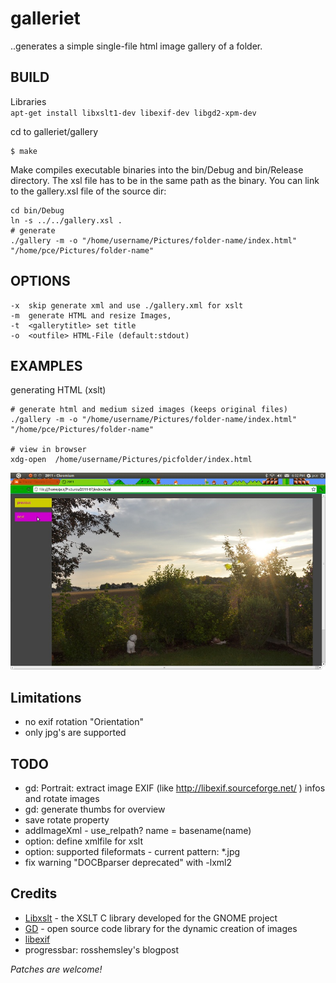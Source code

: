 galleriet
=========

..generates a simple single-file html image gallery of a folder.



BUILD
-----

Libraries  
`apt-get install libxslt1-dev libexif-dev libgd2-xpm-dev`


cd to  galleriet/gallery  
```
$ make
```

Make compiles executable binaries into the bin/Debug and bin/Release directory.
The xsl file has to be in the same path as the binary.
You can link to the gallery.xsl file of the source dir:

```
cd bin/Debug
ln -s ../../gallery.xsl .
# generate
./gallery -m -o "/home/username/Pictures/folder-name/index.html" "/home/pce/Pictures/folder-name"
```


OPTIONS
-------

```
-x  skip generate xml and use ./gallery.xml for xslt
-m  generate HTML and resize Images,
-t  <gallerytitle> set title
-o  <outfile> HTML-File (default:stdout)
```


EXAMPLES
--------

generating HTML (xslt)
```
# generate html and medium sized images (keeps original files)
./gallery -m -o "/home/username/Pictures/folder-name/index.html" "/home/pce/Pictures/folder-name"

# view in browser
xdg-open  /home/username/Pictures/picfolder/index.html
```



![Screenshot](https://github.com/pce/galleriet/raw/master/xslgallery.jpg)


Limitations
-----------

* no exif rotation "Orientation"
* only jpg's are supported


TODO
----

* gd: Portrait: extract image EXIF (like http://libexif.sourceforge.net/ ) infos and rotate images
* gd: generate thumbs for overview
* save rotate property
* addImageXml - use_relpath? name = basename(name) 
* option: define xmlfile for xslt
* option: supported fileformats - current pattern: *.jpg
* fix warning "DOCBparser deprecated" with -lxml2


Credits
-------

* [Libxslt](https://xmlsoft.org/xslt/) - the XSLT C library developed for the GNOME project
* [GD](http://www.boutell.com/gd/) - open source code library for the dynamic creation of images  
* [libexif](http://libexif.sourceforge.net/)
* progressbar: rosshemsley's blogpost



*Patches are welcome!*




 
